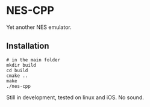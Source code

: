 # NES-CPP

Yet another NES emulator.

## Installation

```
# in the main folder
mkdir build
cd build
cmake ..
make
./nes-cpp
```

Still in development, tested on linux and iOS.
No sound.


